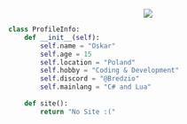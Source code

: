 <p align="center">
    <img src="https://readme-typing-svg.herokuapp.com?color=%3e9df2&center=true&lines=Hi+there!+Welcome+to+my+profile!">
</p>

```py
class ProfileInfo:
    def __init__(self):
        self.name = "Oskar"
        self.age = 15
        self.location = "Poland"
        self.hobby = "Coding & Development"
        self.discord = "@Bredzio"
        self.mainlang = "C# and Lua"
        
    def site():
        return "No Site :("
        
```


